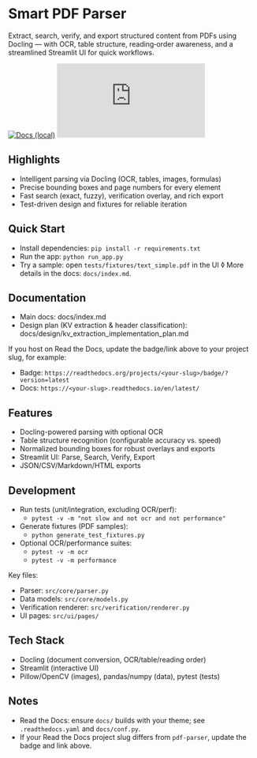 Smart PDF Parser
================

Extract, search, verify, and export structured content from PDFs using Docling — with OCR, table structure, reading‑order awareness, and a streamlined Streamlit UI for quick workflows.

[![Docs (local)](https://img.shields.io/badge/docs-local-blue)](docs/index.md)
[![Documentation Status](https://pdf-parsing.readthedocs.io/en/latest/index.html)](https://pdf-parser.readthedocs.io/en/latest/?badge=latest)

Highlights
----------

- Intelligent parsing via Docling (OCR, tables, images, formulas)
- Precise bounding boxes and page numbers for every element
- Fast search (exact, fuzzy), verification overlay, and rich export
- Test-driven design and fixtures for reliable iteration

Quick Start
-----------

- Install dependencies: `pip install -r requirements.txt`
- Run the app: `python run_app.py`
- Try a sample: open `tests/fixtures/text_simple.pdf` in the UI
◊
More details in the docs: `docs/index.md`.

Documentation
-------------

- Main docs: docs/index.md
- Design plan (KV extraction & header classification): docs/design/kv_extraction_implementation_plan.md

If you host on Read the Docs, update the badge/link above to your project slug, for example:

- Badge: `https://readthedocs.org/projects/<your-slug>/badge/?version=latest`
- Docs: `https://<your-slug>.readthedocs.io/en/latest/`

Features
--------

- Docling-powered parsing with optional OCR
- Table structure recognition (configurable accuracy vs. speed)
- Normalized bounding boxes for robust overlays and exports
- Streamlit UI: Parse, Search, Verify, Export
- JSON/CSV/Markdown/HTML exports

Development
-----------

- Run tests (unit/integration, excluding OCR/perf):
  - `pytest -v -m "not slow and not ocr and not performance"`
- Generate fixtures (PDF samples):
  - `python generate_test_fixtures.py`
- Optional OCR/performance suites:
  - `pytest -v -m ocr`
  - `pytest -v -m performance`

Key files:

- Parser: `src/core/parser.py`
- Data models: `src/core/models.py`
- Verification renderer: `src/verification/renderer.py`
- UI pages: `src/ui/pages/`

Tech Stack
----------

- Docling (document conversion, OCR/table/reading order)
- Streamlit (interactive UI)
- Pillow/OpenCV (images), pandas/numpy (data), pytest (tests)

Notes
-----

- Read the Docs: ensure `docs/` builds with your theme; see `.readthedocs.yaml` and `docs/conf.py`.
- If your Read the Docs project slug differs from `pdf-parser`, update the badge and link above.

